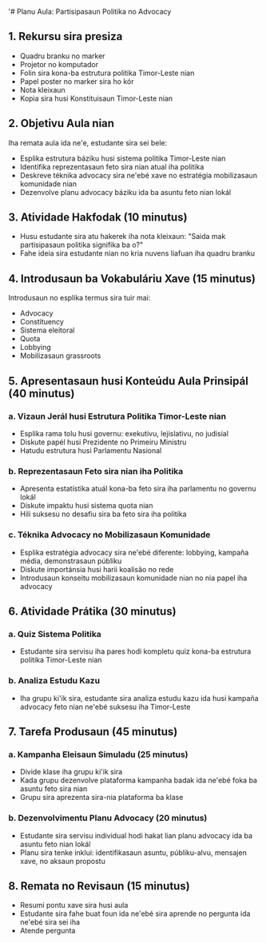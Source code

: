 '# Planu Aula: Partisipasaun Politika no Advocacy

## 1. Rekursu sira presiza

- Quadru branku no marker
- Projetor no komputador
- Folin sira kona-ba estrutura politika Timor-Leste nian
- Papel poster no marker sira ho kór
- Nota kleixaun
- Kopia sira husi Konstituisaun Timor-Leste nian

## 2. Objetivu Aula nian

Iha remata aula ida ne'e, estudante sira sei bele:
- Esplika estrutura báziku husi sistema politika Timor-Leste nian
- Identifika reprezentasaun feto sira nian atual iha politika
- Deskreve téknika advocacy sira ne'ebé xave no estratégia mobilizasaun komunidade nian
- Dezenvolve planu advocacy báziku ida ba asuntu feto nian lokál

## 3. Atividade Hakfodak (10 minutus)

- Husu estudante sira atu hakerek iha nota kleixaun: "Saida mak partisipasaun politika signifika ba o?"
- Fahe ideia sira estudante nian no kria nuvens liafuan iha quadru branku

## 4. Introdusaun ba Vokabuláriu Xave (15 minutus)

Introdusaun no esplika termus sira tuir mai:
- Advocacy
- Constituency
- Sistema eleitoral
- Quota
- Lobbying
- Mobilizasaun grassroots

## 5. Apresentasaun husi Konteúdu Aula Prinsipál (40 minutus)

### a. Vizaun Jerál husi Estrutura Politika Timor-Leste nian
- Esplika rama tolu husi governu: exekutivu, lejislativu, no judisial
- Diskute papél husi Prezidente no Primeiru Ministru
- Hatudu estrutura husi Parlamentu Nasional

### b. Reprezentasaun Feto sira nian iha Politika
- Apresenta estatístika atuál kona-ba feto sira iha parlamentu no governu lokál
- Diskute impaktu husi sistema quota nian
- Hili suksesu no desafiu sira ba feto sira iha politika

### c. Téknika Advocacy no Mobilizasaun Komunidade
- Esplika estratégia advocacy sira ne'ebé diferente: lobbying, kampaña média, demonstrasaun públiku
- Diskute importánsia husi harii koalisão no rede
- Introdusaun konseitu mobilizasaun komunidade nian no nia papel iha advocacy

## 6. Atividade Prátika (30 minutus)

### a. Quiz Sistema Politika
- Estudante sira servisu iha pares hodi kompletu quiz kona-ba estrutura politika Timor-Leste nian

### b. Analiza Estudu Kazu
- Iha grupu ki'ik sira, estudante sira analiza estudu kazu ida husi kampaña advocacy feto nian ne'ebé suksesu iha Timor-Leste

## 7. Tarefa Produsaun (45 minutus)

### a. Kampanha Eleisaun Simuladu (25 minutus)
- Divide klase iha grupu ki'ik sira
- Kada grupu dezenvolve plataforma kampanha badak ida ne'ebé foka ba asuntu feto sira nian
- Grupu sira aprezenta sira-nia plataforma ba klase

### b. Dezenvolvimentu Planu Advocacy (20 minutus)
- Estudante sira servisu individual hodi hakat lian planu advocacy ida ba asuntu feto nian lokál
- Planu sira tenke inklui: identifikasaun asuntu, públiku-alvu, mensajen xave, no aksaun propostu

## 8. Remata no Revisaun (15 minutus)

- Resumi pontu xave sira husi aula
- Estudante sira fahe buat foun ida ne'ebé sira aprende no pergunta ida ne'ebé sira sei iha
- Atende pergunta